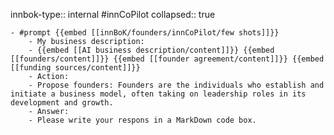 innbok-type:: internal
#innCoPilot
collapsed:: true

	- #prompt {{embed [[innBoK/founders/innCoPilot/few shots]]}}
		- My business description:
		- {{embed [[AI business description/content]]}} {{embed [[founders/content]]}} {{embed [[founder agreement/content]]}} {{embed [[funding sources/content]]}}
		- Action:
		- Propose founders: Founders are the individuals who establish and initiate a business model, often taking on leadership roles in its development and growth.
		- Answer:
		- Please write your respons in a MarkDown code box.